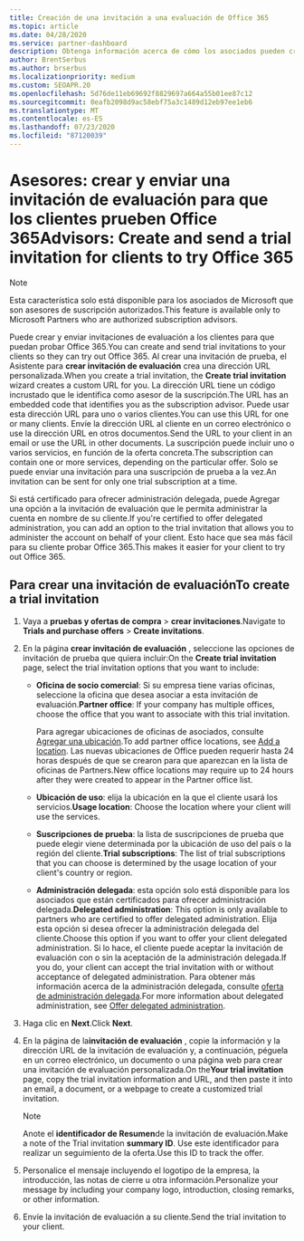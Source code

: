 ```yaml
---
title: Creación de una invitación a una evaluación de Office 365
ms.topic: article
ms.date: 04/28/2020
ms.service: partner-dashboard
description: Obtenga información acerca de cómo los asociados pueden crear y enviar invitaciones de evaluación a sus clientes para probar Office 365. Los asociados son un asesor de suscripción autorizado.
author: BrentSerbus
ms.author: brserbus
ms.localizationpriority: medium
ms.custom: SEOAPR.20
ms.openlocfilehash: 5d76de11eb69692f8829697a664a55b01ee87c12
ms.sourcegitcommit: 0eafb2098d9ac58ebf75a3c1489d12eb97ee1eb6
ms.translationtype: MT
ms.contentlocale: es-ES
ms.lasthandoff: 07/23/2020
ms.locfileid: "87120039"
---
```

# <a name="advisors-create-and-send-a-trial-invitation-for-clients-to-try-office-365"></a><span data-ttu-id="75829-104">Asesores: crear y enviar una invitación de evaluación para que los clientes prueben Office 365</span><span class="sxs-lookup"><span data-stu-id="75829-104">Advisors: Create and send a trial invitation for clients to try Office 365</span></span>

> [!NOTE]
> <span data-ttu-id="75829-105">Esta característica solo está disponible para los asociados de Microsoft que son asesores de suscripción autorizados.</span><span class="sxs-lookup"><span data-stu-id="75829-105">This feature is available only to Microsoft Partners who are authorized subscription advisors.</span></span>

<span data-ttu-id="75829-106">Puede crear y enviar invitaciones de evaluación a los clientes para que puedan probar Office 365.</span><span class="sxs-lookup"><span data-stu-id="75829-106">You can create and send trial invitations to your clients so they can try out Office 365.</span></span> <span data-ttu-id="75829-107">Al crear una invitación de prueba, el Asistente para **crear invitación de evaluación** crea una dirección URL personalizada.</span><span class="sxs-lookup"><span data-stu-id="75829-107">When you create a trial invitation, the **Create trial invitation** wizard creates a custom URL for you.</span></span> <span data-ttu-id="75829-108">La dirección URL tiene un código incrustado que le identifica como asesor de la suscripción.</span><span class="sxs-lookup"><span data-stu-id="75829-108">The URL has an embedded code that identifies you as the subscription advisor.</span></span> <span data-ttu-id="75829-109">Puede usar esta dirección URL para uno o varios clientes.</span><span class="sxs-lookup"><span data-stu-id="75829-109">You can use this URL for one or many clients.</span></span> <span data-ttu-id="75829-110">Envíe la dirección URL al cliente en un correo electrónico o use la dirección URL en otros documentos.</span><span class="sxs-lookup"><span data-stu-id="75829-110">Send the URL to your client in an email or use the URL in other documents.</span></span> <span data-ttu-id="75829-111">La suscripción puede incluir uno o varios servicios, en función de la oferta concreta.</span><span class="sxs-lookup"><span data-stu-id="75829-111">The subscription can contain one or more services, depending on the particular offer.</span></span> <span data-ttu-id="75829-112">Solo se puede enviar una invitación para una suscripción de prueba a la vez.</span><span class="sxs-lookup"><span data-stu-id="75829-112">An invitation can be sent for only one trial subscription at a time.</span></span>

<span data-ttu-id="75829-113">Si está certificado para ofrecer administración delegada, puede Agregar una opción a la invitación de evaluación que le permita administrar la cuenta en nombre de su cliente.</span><span class="sxs-lookup"><span data-stu-id="75829-113">If you're certified to offer delegated administration, you can add an option to the trial invitation that allows you to administer the account on behalf of your client.</span></span> <span data-ttu-id="75829-114">Esto hace que sea más fácil para su cliente probar Office 365.</span><span class="sxs-lookup"><span data-stu-id="75829-114">This makes it easier for your client to try out Office 365.</span></span>

## <a name="to-create-a-trial-invitation"></a><span data-ttu-id="75829-115">Para crear una invitación de evaluación</span><span class="sxs-lookup"><span data-stu-id="75829-115">To create a trial invitation</span></span>

1. <span data-ttu-id="75829-116">Vaya a **pruebas y ofertas de compra**  >  **crear invitaciones**.</span><span class="sxs-lookup"><span data-stu-id="75829-116">Navigate to **Trials and purchase offers** > **Create invitations**.</span></span>

2. <span data-ttu-id="75829-117">En la página **crear invitación de evaluación** , seleccione las opciones de invitación de prueba que quiera incluir:</span><span class="sxs-lookup"><span data-stu-id="75829-117">On the **Create trial invitation** page, select the trial invitation options that you want to include:</span></span>

    - <span data-ttu-id="75829-118">**Oficina de socio comercial**: Si su empresa tiene varias oficinas, seleccione la oficina que desea asociar a esta invitación de evaluación.</span><span class="sxs-lookup"><span data-stu-id="75829-118">**Partner office**: If your company has multiple offices, choose the office that you want to associate with this trial invitation.</span></span>

        <span data-ttu-id="75829-119">Para agregar ubicaciones de oficinas de asociados, consulte [Agregar una ubicación](manage-locations.md).</span><span class="sxs-lookup"><span data-stu-id="75829-119">To add partner office locations, see [Add a location](manage-locations.md).</span></span> <span data-ttu-id="75829-120">Las nuevas ubicaciones de Office pueden requerir hasta 24 horas después de que se crearon para que aparezcan en la lista de oficinas de Partners.</span><span class="sxs-lookup"><span data-stu-id="75829-120">New office locations may require up to 24 hours after they were created to appear in the Partner office list.</span></span>

    - <span data-ttu-id="75829-121">**Ubicación de uso**: elija la ubicación en la que el cliente usará los servicios.</span><span class="sxs-lookup"><span data-stu-id="75829-121">**Usage location**: Choose the location where your client will use the services.</span></span>
    - <span data-ttu-id="75829-122">**Suscripciones de prueba**: la lista de suscripciones de prueba que puede elegir viene determinada por la ubicación de uso del país o la región del cliente.</span><span class="sxs-lookup"><span data-stu-id="75829-122">**Trial subscriptions**: The list of trial subscriptions that you can choose is determined by the usage location of your client's country or region.</span></span>
    - <span data-ttu-id="75829-123">**Administración delegada**: esta opción solo está disponible para los asociados que están certificados para ofrecer administración delegada.</span><span class="sxs-lookup"><span data-stu-id="75829-123">**Delegated administration**: This option is only available to partners who are certified to offer delegated administration.</span></span> <span data-ttu-id="75829-124">Elija esta opción si desea ofrecer la administración delegada del cliente.</span><span class="sxs-lookup"><span data-stu-id="75829-124">Choose this option if you want to offer your client delegated administration.</span></span> <span data-ttu-id="75829-125">Si lo hace, el cliente puede aceptar la invitación de evaluación con o sin la aceptación de la administración delegada.</span><span class="sxs-lookup"><span data-stu-id="75829-125">If you do, your client can accept the trial invitation with or without acceptance of delegated administration.</span></span> <span data-ttu-id="75829-126">Para obtener más información acerca de la administración delegada, consulte [oferta de administración delegada](customers-revoke-admin-privileges.md).</span><span class="sxs-lookup"><span data-stu-id="75829-126">For more information about delegated administration, see [Offer delegated administration](customers-revoke-admin-privileges.md).</span></span>

3. <span data-ttu-id="75829-127">Haga clic en **Next**.</span><span class="sxs-lookup"><span data-stu-id="75829-127">Click **Next**.</span></span>

4. <span data-ttu-id="75829-128">En la página de la**invitación de evaluación** , copie la información y la dirección URL de la invitación de evaluación y, a continuación, péguela en un correo electrónico, un documento o una página web para crear una invitación de evaluación personalizada.</span><span class="sxs-lookup"><span data-stu-id="75829-128">On the**Your trial invitation** page, copy the trial invitation information and URL, and then paste it into an email, a document, or a webpage to create a customized trial invitation.</span></span>

    > [!NOTE]
    > <span data-ttu-id="75829-129">Anote el **identificador de Resumen**de la invitación de evaluación.</span><span class="sxs-lookup"><span data-stu-id="75829-129">Make a note of the Trial invitation **summary ID**.</span></span> <span data-ttu-id="75829-130">Use este identificador para realizar un seguimiento de la oferta.</span><span class="sxs-lookup"><span data-stu-id="75829-130">Use this ID to track the offer.</span></span>

5. <span data-ttu-id="75829-131">Personalice el mensaje incluyendo el logotipo de la empresa, la introducción, las notas de cierre u otra información.</span><span class="sxs-lookup"><span data-stu-id="75829-131">Personalize your message by including your company logo, introduction, closing remarks, or other information.</span></span>

6. <span data-ttu-id="75829-132">Envíe la invitación de evaluación a su cliente.</span><span class="sxs-lookup"><span data-stu-id="75829-132">Send the trial invitation to your client.</span></span>
